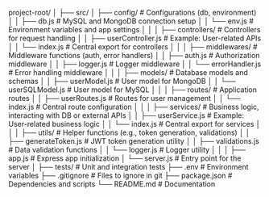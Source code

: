 project-root/
│
├── src/
│ ├── config/ # Configurations (db, environment)
│ │ ├── db.js # MySQL and MongoDB connection setup
│ │ └── env.js # Environment variables and app settings
│ │
│ ├── controllers/ # Controllers for request handling
│ │ ├── userController.js # Example: User-related APIs
│ │ └── index.js # Central export for controllers
│ │
│ ├── middlewares/ # Middleware functions (auth, error handlers)
│ │ ├── auth.js # Authorization middleware
│ │ ├── logger.js # Logger middleware
│ │ └── errorHandler.js # Error handling middleware
│ │
│ ├── models/ # Database models and schemas
│ │ ├── userModel.js # User model for MongoDB
│ │ └── userSQLModel.js # User model for MySQL
│ │
│ ├── routes/ # Application routes
│ │ ├── userRoutes.js # Routes for user management
│ │ └── index.js # Central route configuration
│ │
│ ├── services/ # Business logic, interacting with DB or external APIs
│ │ ├── userService.js # Example: User-related business logic
│ │ └── index.js # Central export for services
│ │
│ ├── utils/ # Helper functions (e.g., token generation, validations)
│ │ ├── generateToken.js # JWT token generation utility
│ │ ├── validations.js # Data validation functions
│ │ └── logger.js # Logger utility
│ │
│ ├── app.js # Express app initialization
│ └── server.js # Entry point for the server
│
├── tests/ # Unit and integration tests
├── .env # Environment variables
├── .gitignore # Files to ignore in git
├── package.json # Dependencies and scripts
└── README.md # Documentation
